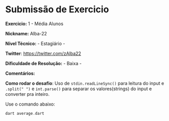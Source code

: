 # Submissão de Exercicio

**Exercicio:** 1 - Média Alunos

**Nickname:** Alba-22

**Nível Técnico:** - Estagiário -

**Twitter**: https://twitter.com/zAlba22

**Dificuldade de Resolução:** - Baixa -

**Comentários:** 

**Como rodar o desafio**: Uso de `stdin.readLineSync()` para leitura do input e `.split(" ")` e `int.parse()` para separar os valores(strings) do input e converter pra inteiro.

Use o comando abaixo: 
```dart
dart average.dart
```
